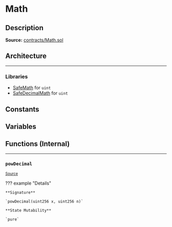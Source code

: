 # Math

## Description


**Source:** [contracts/Math.sol](https://github.com/Synthetixio/synthetix/tree/develop/contracts/Math.sol)

## Architecture


---
### Libraries

- [SafeMath](/libraries/SafeMath) for `uint`
- [SafeDecimalMath](/libraries/SafeDecimalMath) for `uint`
## Constants

## Variables

## Functions (Internal)


---
### `powDecimal`

<sub>[Source](https://github.com/Synthetixio/synthetix/tree/develop/contracts/Math.sol#L18)</sub>

??? example "Details"

    **Signature**

    `powDecimal(uint256 x, uint256 n)`

    **State Mutability**

    `pure`

